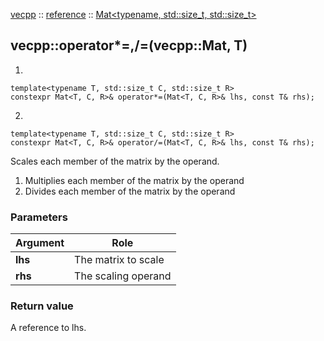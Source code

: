 [vecpp](../../) :: [reference](../) :: [Mat<typename, std::size_t, std::size_t\>](./)
## vecpp::operator*=,/=(vecpp::Mat, T)

1)
```
template<typename T, std::size_t C, std::size_t R>
constexpr Mat<T, C, R>& operator*=(Mat<T, C, R>& lhs, const T& rhs);
```
2)
```
template<typename T, std::size_t C, std::size_t R>
constexpr Mat<T, C, R>& operator/=(Mat<T, C, R>& lhs, const T& rhs);
```

Scales each member of the matrix by the operand.

1) Multiplies each member of the matrix by the operand
2) Divides each member of the matrix by the operand

### Parameters

Argument | Role
---------|---------------------------------
**lhs**  | The matrix to scale
**rhs**  | The scaling operand


### Return value
A reference to lhs.